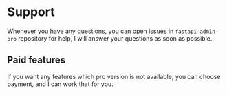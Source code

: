 # Support

Whenever you have any questions, you can open [issues](https://github.com/fastapi-admin/fastapi-admin-pro/issues/new)
in `fastapi-admin-pro`
repository for help, I will answer your questions as soon as possible.

## Paid features

If you want any features which pro version is not available, you can choose payment, and I can work that for you.
